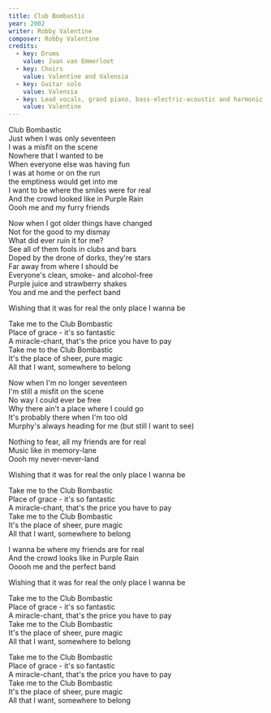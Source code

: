 ```yaml
---
title: Club Bombastic
year: 2002
writer: Robby Valentine
composer: Robby Valentine
credits:
  - key: Drums
    value: Juan van Emmerloot
  - key: Choirs
    value: Valentine and Valensia
  - key: Guitar solo
    value: Valensia      
  - key: Lead vocals, grand piano, bass-electric-acoustic and harmonic guitars, xylophone and mouthorgan
    value: Valentine
---
```


<p>Club Bombastic<br />
Just when I was only seventeen<br />
I was a misfit on the scene<br />
Nowhere that I wanted to be<br />
When everyone else was having fun<br />
I was at home or on the run<br />
the emptiness would get into me<br />
I want to be where the smiles were for real<br />
And the crowd looked like in Purple Rain<br />
Oooh me and my furry friends</p>

<p>Now when I got older things have changed<br />
Not for the good to my dismay<br />
What did ever ruin it for me?<br />
See all of them fools in clubs and bars<br />
Doped by the drone of dorks, they're stars<br />
Far away from where I should be<br />
Everyone's clean, smoke- and alcohol-free<br />
Purple juice and strawberry shakes<br />
You and me and the perfect band</p>

<p>Wishing that it was for real the only place I wanna be</p>

<p>Take me to the Club Bombastic<br />
Place of grace - it's so fantastic<br />
A miracle-chant, that's the price you have to pay<br />
Take me to the Club Bombastic<br />
It's the place of sheer, pure magic<br />
All that I want, somewhere to belong</p>

<p>Now when I'm no longer seventeen<br />
I'm still a misfit on the scene<br />
No way I could ever be free<br />
Why there ain't a place where I could go<br />
It's probably there when I'm too old<br />
Murphy's always heading for me (but still I want to see)</p>

<p>Nothing to fear, all my friends are for real<br />
Music like in memory-lane<br />
Oooh my never-never-land</p>

<p>Wishing that it was for real the only place I wanna be</p>

<p>Take me to the Club Bombastic<br />
Place of grace - it's so fantastic<br />
A miracle-chant, that's the price you have to pay<br />
Take me to the Club Bombastic<br />
It's the place of sheer, pure magic<br />
All that I want, somewhere to belong</p>

<p>I wanna be where my friends are for real<br />
And the crowd looks like in Purple Rain<br />
Ooooh me and the perfect band</p>

<p>Wishing that it was for real the only place I wanna be</p>

<p>Take me to the Club Bombastic<br />
Place of grace - it's so fantastic<br />
A miracle-chant, that's the price you have to pay<br />
Take me to the Club Bombastic<br />
It's the place of sheer, pure magic<br />
All that I want, somewhere to belong</p>

<p>Take me to the Club Bombastic<br />
Place of grace - it's so fantastic<br />
A miracle-chant, that's the price you have to pay<br />
Take me to the Club Bombastic<br />
It's the place of sheer, pure magic<br />
All that I want, somewhere to belong</p>